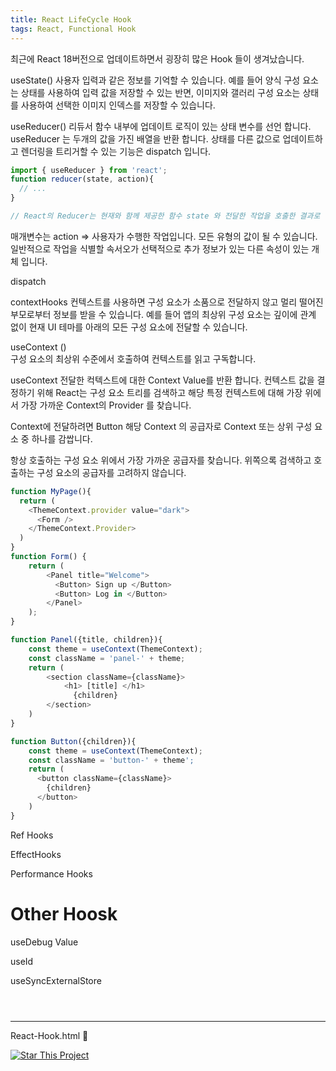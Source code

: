 ```yaml
---
title: React LifeCycle Hook
tags: React, Functional Hook 
---
```


최근에 React 18버전으로 업데이트하면서 굉장히 많은 Hook 들이 생겨났습니다.


useState() 
사용자 입력과 같은 정보를 기억할 수 있습니다.
예를 들어 양식 구성 요소는 상태를 사용하여 입력 값을 저장할 수 있는 반면, 이미지와 갤러리 구성 요소는 상태를 사용하여 선택한 이미지 인덱스를 저장할 수 있습니다.


useReducer() 
리듀서 함수 내부에 업데이트 로직이 있는 상태 변수를 선언 합니다.
useReducer 는 두개의 값을 가진 배열을 반환 합니다.
상태를 다른 값으로 업데이트하고 렌더링을 트리거할 수 있는 기능은 dispatch 입니다.




```js
import { useReducer } from 'react';
function reducer(state, action){
  // ...
}

// React의 Reducer는 현재와 함께 제공한 함수 state 와 전달한 작업을 호출한 결과로 다음 상태를 전달합니다. dispatch

```

매개변수는 action => 사용자가 수행한 작업입니다. 모든 유형의 값이 될 수 있습니다.
일반적으로 작업을 식별할 속서오가 선택적으로 추가 정보가 있는 다른 속성이 있는 개체 입니다.

dispatch 


contextHooks 
컨텍스트를 사용하면 구성 요소가 소품으로 전달하지 않고 멀리 떨어진 부모로부터 정보를 받을 수 있습니다.
예를 들어 앱의 최상위 구성 요소는 깊이에 관계 없이 현재 UI 테마를 아래의 모든 구성 요소에 전달할 수 있습니다.




useContext ()  
구성 요소의 최상위 수준에서 호출하여 컨텍스트를 읽고 구독합니다.

useContext 전달한 컥텍스트에 대한 Context Value를 반환 합니다. 
컨텍스트 값을 결정하기 위해 React는 구성 요소 트리를 검색하고 해당 특정 컨텍스트에 대해 가장 위에서 가장 가까운 Context의 Provider 를 찾습니다.

Context에 전달하려면 Button 해당 Context 의 공급자로 Context 또는 상위 구성 요소 중 하나를 감쌉니다.

항상 호출하는 구성 요소 위에서 가장 가까운 공급자를 찾습니다. 위쪽으록 검색하고 호출하는 구성 요소의 공급자를 고려하지 않습니다.


```js 
function MyPage(){
  return (
    <ThemeContext.provider value="dark">
      <Form />
    </ThemeContext.Provider>
  )
}
function Form() {
    return (
        <Panel title="Welcome">
          <Button> Sign up </Button>
          <Button> Log in </Button>
        </Panel>
    );
}

function Panel({title, children}){
    const theme = useContext(ThemeContext);
    const className = 'panel-' + theme;
    return (
        <section className={className}>
            <h1> [title] </h1>
              {children}
        </section>
    )
}

function Button({children}){
    const theme = useContext(ThemeContext);
    const className = 'button-' + theme';
    return (
      <button className={className}>
        {children}
      </button>
    )
}
```

Ref Hooks 


EffectHooks 

Performance Hooks 


# Other Hoosk 

useDebug Value 

useId 

useSyncExternalStore

 
```



```




---

React-Hook.html :star2:

[![Star This Project](https://img.shields.io/github/stars/kitian616/jekyll-TeXt-theme.svg?label=Stars&style=social)](https://github.com/canyon920/)